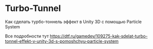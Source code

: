 # Turbo-Tunnel
Как сделать турбо-тоннель эффект в Unity 3D с помощью Particle System

Все подробности тут
https://dtf.ru/gamedev/109275-kak-sdelat-turbo-tonnel-effekt-v-unity-3d-s-pomoshchyu-particle-system
